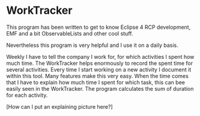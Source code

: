 WorkTracker
===========

This program has been written to get to know Eclipse 4 RCP development,
EMF and a bit ObservableLists and other cool stuff.

Nevertheless this program is very helpful and I use it on a daily basis.

Weekly I have to tell the company I work for, for which activities I spent how
much time. The WorkTracker helps enormously to record the spent time for
several activities. Every time I start working on a new activity I document it within
this tool. Many features make this very easy.
When the time comes that I have to explain how much time I spent for which task,
this can bee easily seen in the WorkTracker. The program calculates the sum of duration
for each activity.

[How can I put an explaining picture here?]  